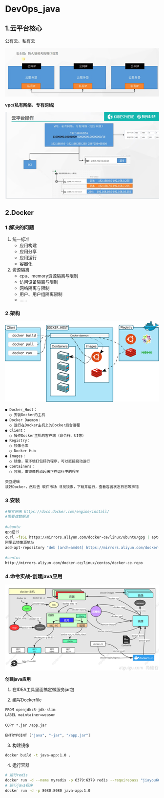 # DevOps_java

## 1.云平台核心

公有云、私有云

![](./assets/ip.png)



**vpc(私有网络、专有网络)**

![](./assets/vpc.png)



## 2.Docker

### 1.解决的问题

1. 统一标准
   - 应用构建
   - 应用分享
   - 应用运行
   - 容器化
2. 资源隔离
   - cpu、memory资源隔离与限制
   - 访问设备隔离与限制
   - 网络隔离与限制
   - 用户、用户组隔离限制
   - ......

### 2.架构

![](./assets/docker架构.svg)

```zsh
● Docker_Host：
  ○ 安装Docker的主机
● Docker Daemon：
  ○ 运行在Docker主机上的Docker后台进程
● Client：
  ○ 操作Docker主机的客户端（命令行、UI等）
● Registry：
  ○ 镜像仓库
  ○ Docker Hub
● Images：
  ○ 镜像，带环境打包好的程序，可以直接启动运行
● Containers：
  ○ 容器，由镜像启动起来正在运行中的程序

交互逻辑
装好Docker，然后去 软件市场 寻找镜像，下载并运行，查看容器状态日志等排错
```

### 3.安装

```zsh
#按官网来 https://docs.docker.com/engine/install/
#需要改数据源

#ubuntu
gpg证书
curl -fsSL https://mirrors.aliyun.com/docker-ce/linux/ubuntu/gpg | apt-key add -
阿里云镜像源地址
add-apt-repository "deb [arch=amd64] https://mirrors.aliyun.com/docker-ce/linux/ubuntu $(lsb_release -cs) stable"

#centos
http://mirrors.aliyun.com/docker-ce/linux/centos/docker-ce.repo


```

### 4.命令实战-**创建java应用**

![](./assets/docker常用命令.png)

**创建java应用**

1. 在IDEA工具里面搞定微服务jar包

2. 编写Dockerfile

```do
FROM openjdk:8-jdk-slim
LABEL maintainer=weason

COPY *.jar /app.jar

ENTRYPOINT ["java", "-jar", "/app.jar"]
```

3. 构建镜像

```zsh
docker build -t java-app:1.0 .
```

4. 运行容器

```zsh
# 运行redis
docker run -d --name myredis -p 6379:6379 redis --requirepass "jiayou666"
# 运行java程序 
docker run -d -p 8080:8080 java-app:1.0
```

# 